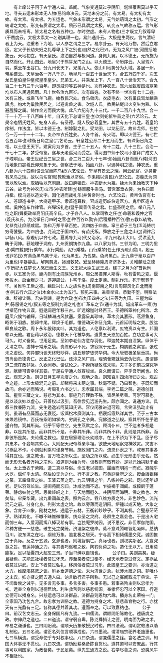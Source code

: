 <!-- { "loadSidebar": true } -->
　　有上庠公子问于古学通人曰。盖闻。气象变通莫过乎阴阳。埏埴覆焘莫过乎天地。寻夫五运未形本无人物(易钩命决云。天地未分之前。有太易。有太初有太始。有太素。有太极。为五运也。气象未形谓之太易。元气始萌谓之太初。气形之端谓之太始。形变有质谓之太素。质形已具谓之太极。转变五气故称五运。言气形质具而未相离。皆太易之名有五种也。尔时空虚。未有人物也)三才既立乃叙尊卑(干凿度云。太极太素太一名别其理一也。易纬通卦云。大极是生两仪。言气清轻者上为天。浊重者下为地。以人参之谓之三才。易序卦云。有天地万物。然后立君臣。定父子长幼夫妇之礼尊卑上下之别也)自然之化已兴。无为之风广被(河图括地象云。天地初立。有天皇氏。澹泊自然与极同道。身佩九翼。以木德王。无所施为自然而化。开山图云。地皇兴于熊耳龙门之山。以火德王。命历序云。人皇驾六羽。乘云车出谷口。分九州长天下。兄弟九人。依山川地势分为九域。各居一州。帝系谱云。天皇治各一万八千岁。地皇凡一百五十世治天下。合五万四千岁。次五龙氏皇伯皇仲皇叔皇季皇少。兄弟五人。并乘龙上下。凡一百八十世治天下。合九百二十七万三千六百年。即灵威仰等五神是也。次有神农氏。驾六龙甄度四海寒暑均以布人民通风雨。凡十世各治九百岁。次有四姓。次有不终一世次有七十二姓。次有三姓。或乘飞羊飞鹿。始教民穴处。食鸟兽肉。衣皮毛衣。次有巢氏驾龙麟乘凤虎。构木为巢教民居之。以避禽兽之害。次燧人氏。教民钻燧出火变生为熟。以避腥臊之属。铸作金刃而民大悦。此凡六纪有九十三代。一千二百八十九世。合一千一十万一千八百四十年。自天化下总谓三皇也)次则蛇躯牛首之圣(六艺论云。太昊帝庖牺氏姓风。蛇身人首。有圣德。燧人殁宓羲皇生。其世有五十九姓。羲皇始序制。作法度。皆以木德王也。制嫁娶之礼。受龙图。以龙纪官。故曰龙师。在位合一万一千一十二年。炎帝神农氏姓姜。人身牛首。有火瑞。即以火德王。有七世合五百年也)珠衡日角之皇(六艺论云。轩皇姓公孙二十五月而生。有珠衡日角之相。以土德王天下。建寅月为岁首。生子二十五人。有十二姓。凡十三世。合治一千七十二年。梦受帝箓。遂与天老巡河而受之。得河图书师于牧马小童拜广成丈人于崆峒山。帝王世纪云三皇之世。合二万二百九十七年也)始画八卦而重八纯(河图括地象曰宓羲氏仰观象于天。俯察法于地。始画八卦。以通神明之德。神农氏。重八卦为六十四焉)设云官而陈鸟纪(六艺论云。轩皇有景云之瑞。用云纪官。少昊帝有凤鸟之瑞。故以鸟名官焉)教畋渔以济俗。作耒耜以资民(六艺论云。宓羲氏为网罟以畋以渔。取牺牲以充庖厨。故曰庖牺氏。神农断木为耜。揉木为耒始教天下种五谷。故号为神农氏)立市(神农所建也)铸器服牛乘马。营宫室垂衣裳。为杵臼置舟楫。模鸟迹以造文字。因化通而裁礼乐(并黄帝时也。六艺论云。黄帝佐官有七人。苍颉造书字。大挠造甲子。隶首造算数。容成造历岐伯造医方。鬼申区造占候。奚仲造车作律管。兴墠坛礼也)暨乎翼善传圣之君。仁盛圣明之后。举八元八恺之职(舜摄政举高阳氏高辛氏。才子各八人。以掌司牧之任也)命羲和羲仲之官(羲氏和氏。为尧掌日月四时之官也)种百谷以勤农(后稷播种百谷)敷五教以轨物。允恭克让庶绩咸熙。协和万邦平章百姓。流四凶于四裔。窜三苗于三危(浑沌梼杌穷奇饕餮。为四凶也。尧流之于国四外。有苗氏叛。舜放之于三危之山也)调律吕以畅八风。察璇玑以齐七政。夏禹导九河(代父治水。平九州名山大川。受洪范九畴于河神。获地理于洞府。九州贡铜铸作九鼎。以八家为邻。三邻为明。三明为里也)乘四载(陆行乘车。水行乘船。泥行乘橇。山行乘辇)任土作贡疏山奠川。殷王伐罪吊民(有黄鱼黑鸟集于坛。化为黑玉。乃伐桀。色尚黑白。迁九鼎于毫以百户为里也)平暴静乱。解网剪发。拯溺救焚。爰至赫赫隆周济济多士。关睢麟趾之德(季历妃大任梦长人感已而生文王。文王妃大姒生武王发。建子之月为岁首色尚赤。以五家为邻。畿内则有比闾族党州乡。周公居摄罪人斯得。秋有雷风之变。偃禾拔木。启金縢之书。遂迎周公。卜宅于洛。度土定鼎。制礼作乐。死于酆葬于毕。关睢称王后之德。麟趾兴仁人之族名也)周南邵南之风(言周邵风化自北而南也)列五行六正之仪(木金水火土为五行。预见来事。进善举贤。恭勤不堕。明察法律。辞禄让赐。君失则谏。是为六政也)布九田四井之法(三等为九田。三屋为四井)陈服锡之礼(叙五等之服制九锡之礼也)广革车之节(通十为城。城出革车一乘)为世揩范作物典谟。遐逖阔迥年移三古。旷远绵邈时经百王。圣德所覃神化所洽。龙庭凤穴候气输賝。日域麟洲占风款塞。泉露呈其珍味。草木变其嘉形。燕颔鱼身。昭彰于羽族。狼蹄牛尾。辉焕于毛群。惟德动天休征允集。元首延明哉之美。股肱肆良哉之歌。周卜永年殷称奕叶。其为道也。人伦禀以利建。庶物资以有生。邦国赖以无他。君臣藉以致治。德教天下化被华夷。道贯五天恩加百姓。立功立事可大可久。时义备矣。世用足矣。至如李老仙方意存羽化。释迦梵本期自涅槃。纵体于太清之中。游神于常乐之境。贵练形以不死。求寂照于无生。构鹏鷃之寓言。张过未之虚说。何异邹衍谈天终归眇莽。虞丘辩梦徒骋华词。今大唐驭极圣皇垂拱。尚贤尚齿贵德贵仁。反正之化已弘。还淳之风广扇。理须舍繁就简去伪归真。愚谓佛道二流在政非急。久欲闻奏。请试论之。不揆所疑敢陈未喻。夫子多识前古深究学源。献替可否幸详其要。于是右学通人敛容峻坐。良久而谓曰。异乎吾所闻也。论云。观天之象。则见日月五星次度之分。观地之象。则知百川四渎所归之处。观古今之迹。上形太极混元之前。却睹将来未萌之事。秋毫不疑。乃曰智也。子既知而故问。余亦述而略说。考周孔六书之训。忠孝履其端。李老二篇之萌。道德创其首。瞿昙三藏之文。慈悲为其本。事迹乃异理数不殊。皆尽美尽善。可崇可慕也。是以谈众妙以虚心。开善权以汲引。吾往尝见远游先生。颇亦闻之。说通方论。具叙三教兼陈九流。先生遁逸岩阿莫知氏讳。容仪闲雅进退可观。言笑温弘动止有则。虽语有品藻而志无褒贬。饭饵松术靡测其年。栖寝烟霞熟详其世。至于三古本末焕若镜中。百氏枝条明如掌内。穷周孔之令典。究佛道之弘规。察其所怀在乎逍遥齐物。观其所尚。归乎平等性空。先生燕默之余。顾谓仆曰。世不达者多相是非。以是其所是。而非其所不是。不非其所非。而非其所不非。此则是其所非。而非彼所是矣。夫论儒之教也。意在居家理治长幼顺序。在上不骄为下不乱。臣子尽其忠孝。仆妾竭其欢心。大则配天祀帝尊亲享祖。欲使天地昭察鬼神效灵。灾害不兴祸乱不作。小则就利乘时谨身节用。施政闺门之内。流恩仆隶之下。咸奉其事各得其宜也。道之教也。言万物之所以生。至功之所以成。必生乎无形由乎无名。然而无形无名者万物之宗也。叙道则为始为母。谈教则有徼有妙。是以元始拱默于金台。太上垂衣于紫殿。遣二真以导俗。命五老以披图。履幽而明抱一而贞。寂魄乎大罗。偃仰乎太清。然后设无为之化。行不言之教。布黄庭紫府之文。授金版银绳之箓。玄霜绛雪之妙。玉液云英之奇。九云明镜之华。八练神丹之彩。足以还年却老。足以羽驾长生。游阆苑而忘归。沐咸池而不返。乍披褐于阊阖。或控鹤于蓬莱。静虑姑射之阿。思微崆峒之上。与天地而遐久。共阴阳而晦明。佛之教也。大矣哉。牢笼华藏。出九重圆盖之表。照灼云台。吞八维方质之外。非色妙色。流光混元之前。分身化身。列影太虚之始。故以旁薄而造阴阳。炉锤以成天地。大象之象。含育于四象。刚材之材。通运于五材。玉衡转眇眇乎。不测其机。合璧悬茫茫乎。熟详其化。不皦不昧惟微惟彰。统众圣之灵府。赴群生之嘉会也。于是出火宅而御三车。入爱河而挥八棹现希有事。岂独庵罗树园。说不思议。非但摩伽陀国。种种方便一一慈悲。破生死之樊笼。济涅槃之彼岸。莫不意珠腾曜智炬凝辉。总纳百川。浚东溟之在地。纲维万象。逾北极之居天。宁与高下相倾儒墨交竞。诚固推之于真际。反之于玄源。玄源也者。则境智俱亡。真际也者。则权实斯泯。大宣究竟之旨。普运神通之力。寻其善巧讴和之致。陶钧负荷之功。造化无以方。日用莫能拟。足以括囊四大超忽三景。子当书绅以自镜也。
　　公子曰。美则美矣。疑且疑焉。夫能匡社稷者莫过怀忠。养至亲者莫过奉孝。经天地者莫过修文。定祸乱者莫过讲武。安上下者莫过弘礼。移风俗者莫过习乐。此固皇王之要训。亦治道之大方。维摩竭慈悲之谈。厉乡垂道德之论。未为济世之急。犹涉木雁之词。非唯仆之未宾。抑亦贤之同去通人曰。讷言敏行君子所称。无以己之寡闻取况于典论。子不闻鲁侯之诫乎。无多言无多事。多言多害。多事多患。若事亲殉主则以忠孝为初。远害全身则以道德居始。利生救苦则以慈悲统源。奉孝怀忠可以全家国。行道立德可以播身名。兴慈运悲可以济群品。济群品则恩均六趣。播身名止荣被一门。全家国乃功包九合。故忠孝为训俗之教。道德为持身之术。慈悲盖育物之行。亦犹天有三光鼎有三足。各称其德并着其功。遵而奉之。可以致嘉祐也。
　　公子曰。前汉艺文志云。全身保国凡有九流。一曰儒流。谓顺阴阳陈教化。述唐虞之政。宗伸尼之道也。二曰道流。谓守弱自卑。陈尧舜揖让之德。明南面为政之术。奉易之谦谦也。三曰阴阳流。谓顺天历象敬授民时也。四曰法流。谓明赏敕法以助礼制也。五曰名流。谓正名列位言顺事成也。六曰墨流。谓清庙宗祀养老施惠也。七曰纵横流。谓受命使乎专对权事也。八曰杂流。谓兼儒墨之铨。含名法之训。知国大体事无不贯也。九曰农流。谓劝励耕桑备陈食货也。遵其道可以安庶品。行其事可以利国家。为政备矣。于民足矣。纵先生通方之说。右学尽善之词。恐类风牛不相及也。
